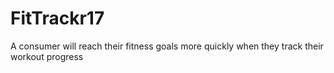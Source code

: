 # FitTrackr17
A consumer will reach their fitness goals more quickly when they track their workout progress
